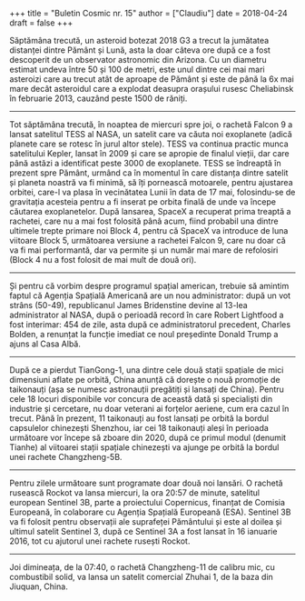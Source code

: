 +++
title = "Buletin Cosmic nr. 15"
author = ["Claudiu"]
date = 2018-04-24
draft = false
+++

Săptămâna trecută, un asteroid botezat 2018 G3 a trecut la jumătatea distanței dintre Pământ și Lună, asta la doar câteva ore după ce a fost descoperit de un observator astronomic din Arizona. Cu un diametru estimat undeva între 50 și 100 de metri, este unul dintre cei mai mari asteroizi care au trecut atât de aproape de Pământ și este de până la 6x mai mare decât asteroidul care a explodat deasupra orașului rusesc Cheliabinsk în februarie 2013, cauzând peste 1500 de răniți.

---

Tot săptămâna trecută, în noaptea de miercuri spre joi, o rachetă Falcon 9 a lansat satelitul TESS al NASA, un satelit care va căuta noi exoplanete (adică planete care se rotesc în jurul altor stele). TESS va continua practic munca satelitului Kepler, lansat în 2009 și care se apropie de finalul vieții, dar care până astăzi a identificat peste 3000 de exoplanete. TESS se îndreaptă în prezent spre Pământ, urmând ca în momentul în care distanța dintre satelit și planeta noastră va fi minimă, să îți pornească motoarele, pentru ajustarea orbitei, care-l va plasa în vecinătatea Lunii în data de 17 mai, folosindu-se de gravitația acesteia pentru a fi inserat pe orbita finală de unde va începe căutarea exoplanetelor. După lansarea, SpaceX a recuperat prima treaptă a rachetei, care nu a mai fost folosită pânâ acum, fiind probabil una dintre ultimele trepte primare noi Block 4, pentru că SpaceX va introduce de luna viitoare Block 5, următoarea versiune a rachetei Falcon 9, care nu doar că va fi mai performantă, dar va permite și un număr mai mare de refolosiri (Block 4 nu a fost folosit de mai mult de două ori).

---

Și pentru că vorbim despre programul spațial american, trebuie să amintim faptul că Agenția Spațială Americană are un nou administrator: după un vot strâns (50-49), republicanul James Bridenstine devine al 13-lea administrator al NASA, după o perioadă record în care Robert Lightfood a fost interimar: 454 de zile, asta după ce administratorul precedent, Charles Bolden, a renunțat la funcție imediat ce noul președinte Donald Trump a ajuns al Casa Albă.

---

După ce a pierdut TianGong-1, una dintre cele două stații spațiale de mici dimensiuni aflate pe orbită, China anunță că dorește o nouă promoție de taikonauți (așa se numesc astronauții pregătiți și lansați de China). Pentru cele 18 locuri disponibile vor concura de această dată și specialiști din industrie și cercetare, nu doar veterani ai forțelor aeriene, cum era cazul în trecut. Până în prezent, 11 taikonauți au fost lansați pe orbită la bordul capsulelor chinezești Shenzhou, iar cei 18 taikonauți aleși în perioada următoare vor începe să zboare din 2020, după ce primul modul (denumit Tianhe) al viitoarei stații spațiale chinezești va ajunge pe orbită la bordul unei rachete Changzheng-5B.

---

Pentru zilele următoare sunt programate doar două noi lansări. O rachetă rusească Rockot va lansa miercuri, la ora 20:57 de minute, satelitul european Sentinel 3B, parte a proiectului Copernicus, finanțat de Comisia Europeană, în colaborare cu Agenția Spațială Europeană (ESA). Sentinel 3B va fi folosit pentru observații ale suprafeței Pământului și este al doilea și ultimul satelit Sentinel 3, după ce Sentinel 3A a fost lansat în 16 ianuarie 2016, tot cu ajutorul unei rachete rusești Rockot.

---

Joi dimineața, de la 07:40, o rachetă Changzheng-11 de calibru mic, cu combustibil solid, va lansa un satelit comercial Zhuhai 1, de la baza din Jiuquan, China.